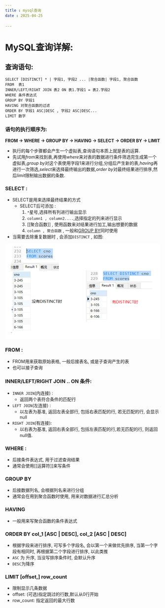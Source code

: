 ```yaml
---
title : mysql查询
date : 2025-04-25

---
```



# MySQL查询详解:
## 查询语句:
```
SELECT [DISTINCT] * | 字段1, 字段2 ... |聚合函数| 字段1, 聚合函数
FROM  表1
INNER/LEFT/RIGHT JOIN 表2 ON 表1.字段1 = 表2.字段2
WHERE 条件表达式
GROUP BY 字段1
HAVING 对聚合函数的过滤
ORDER BY 字段1 ASC|DESC , 字段2 ASC|DESC...
LIMIT 数字  
```
### 语句的执行顺序为:  
**FROM -> WHERE -> GROUP BY -> HAVING -> SELECT -> ORDER BY -> LIMIT**  
-  执行的每个步骤都会产生一个虚拟表,查询语句本质上就是表的运算.  
-  先试用*from*来找到表,再使用*where*来对表的数据进行条件筛选完生成第一个虚拟表,*group by*对这个表使用字段1来进行分组,分组后产生新的表,*having*再进行一次筛选,*select*来选择最终输出的数据,*order by*对最终结果进行排序,然后*limit*限制输出数据的条数.

### SELECT : 
- SELECT是用来选择最终结果的方式
  - SELECT后可添加 :  
    1. `*`星号,选择所有列进行输出显示
    2. `column1 , column2....`,选择指定的列来进行显示
    3. [[聚合函数]] , 使用函数来对结果进行加工,输出想要的数据
    4. `column , 聚合函数` , 一般和[GROUP BY](#group-by)同时使用
- 当需要去除重复数据时 , 会添加`DISTINCT` , 如图:

![没有DISTINCT时](../../../images/DISTINCT效果图.png)  


### FROM : 
- FROM用来获取原始表格, 一般后接表名, 或是子查询产生的表
- 也可以接子查询

### INNER/LEFT/RIGHT JOIN .. ON 条件: 
- `INNER JOIN`(内连接) : 
  - 返回两个表符合条件的匹配行
- `LEFT JOIN`(左连接) :
  - 以左表为基准, 返回左表全部行, 包括右表匹配的行, 若无匹配的行, 会显示null
- `RIGHT JOIN`(有连接):
  - 以右表为基准, 返回右表全部行, 包括左表匹配的行,若无匹配的行, 则返回null值.

### WHERE : 
- 后接条件表达式, 用于过滤查询结果
- 通常会使用[[运算符]]来写条件

### <a name="GROUP BY"> GROUP BY </a> 
- 后接数据列名, 会根据列名来进行分组
- 通常会在用到聚合函数时使用, 用来对数据进行汇总分析

### HAVING 
- 一般用来写聚合函数的条件表达式

### ORDER BY col_1 [ASC | DESC], col_2 [ASC | DESC]
- 根据字段来进行排序, 可写多个字段名, 会以第一个来做优先排序, 当第一个字段有相同时, 再根据第二个字段进行排序, 以此类推
- `ASC` 为 升序, 当没写排序条件时, 会默认升序
- `DESC`为降序

### LIMIT [offset,] row_count 
- 限制显示几条数据
- offset: (可选)指定跳过的行数,默认从0行开始
- row_count: 指定返回的最大行数
